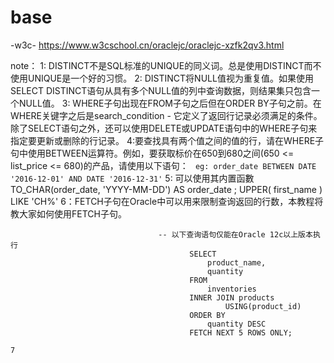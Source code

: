 # base
-w3c-
https://www.w3cschool.cn/oraclejc/oraclejc-xzfk2qv3.html



note：
    1: DISTINCT不是SQL标准的UNIQUE的同义词。总是使用DISTINCT而不使用UNIQUE是一个好的习惯。
    2: DISTINCT将NULL值视为重复值。如果使用SELECT DISTINCT语句从具有多个NULL值的列中查询数据，则结果集只包含一个NULL值。
    3: WHERE子句出现在FROM子句之后但在ORDER BY子句之前。在WHERE关键字之后是search_condition - 它定义了返回行记录必须满足的条件。除了SELECT语句之外，还可以使用DELETE或UPDATE语句中的WHERE子句来指定要更新或删除的行记录。
    4:要查找具有两个值之间的值的行，请在WHERE子句中使用BETWEEN运算符。例如，要获取标价在650到680之间(650 <= list_price <= 680)的产品，请使用以下语句： ```  eg: order_date BETWEEN DATE '2016-12-01' AND DATE '2016-12-31' ``` 
    5: 可以使用其内置函數 TO_CHAR(order_date, 'YYYY-MM-DD') AS order_date  ;  UPPER( first_name ) LIKE 'CH%'
    6：FETCH子句在Oracle中可以用来限制查询返回的行数，本教程将教大家如何使用FETCH子句。 
```
                                 -- 以下查询语句仅能在Oracle 12c以上版本执行
                                        SELECT
                                            product_name,
                                            quantity
                                        FROM
                                            inventories
                                        INNER JOIN products
                                                USING(product_id)
                                        ORDER BY
                                            quantity DESC 
                                        FETCH NEXT 5 ROWS ONLY;
```
    7

